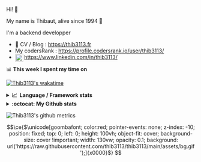 Hi! 👋

My name is Thibaut, alive since 1994 🍷

I'm a backend developper

-   📝 CV / Blog : https://thib3113.fr
-   My codersRank : https://profile.codersrank.io/user/thib3113/
-   <a href="https://www.linkedin.com/in/thib3113/"><img align="left" alt="Thib3113's Linkedin" width="21px" src="https://img.icons8.com/color/48/linkedin.png" /></a> https://www.linkedin.com/in/thib3113/

📊 **This week I spent my time on**

[![Thib3113's wakatime](https://github-readme-stats.vercel.app/api/wakatime?username=thib3113&layout=default&theme=dracula&langs_count=6&hide_title=true&hide_border=true)](https://wakatime.com/@thib3113)

<details>
  <summary><b>📈&nbsp;&nbsp;Language&nbsp;/&nbsp;Framework stats</b></summary>
  <br/>  
  <a href='https://profile.codersrank.io/user/thib3113/'>
  <img src='http://cr-skills-chart-widget.azurewebsites.net/api/api?username=thib3113&padding=30&skills=php,batchfile,javascript,less,mysql,reactjs,scss,shell,typescript,vue'>
  </a>
</details>

<details>
  <summary><b>:octocat: My Github stats</b></summary>
  <br/>  
  
  <img src="https://github-readme-stats.vercel.app/api?username=thib3113&theme=dracula&show_icons=true&" alt="Thib3113's GitHub stats" />

<!--START_SECTION:activity-->

1. 🗣 Commented on [#28](https://github.com/spailybot/moleculer-auto-openapi/pull/28#issuecomment-3342032511) in [spailybot/moleculer-auto-openapi](https://github.com/spailybot/moleculer-auto-openapi)
2. 🗣 Commented on [#28](https://github.com/spailybot/moleculer-auto-openapi/pull/28#issuecomment-3340174610) in [spailybot/moleculer-auto-openapi](https://github.com/spailybot/moleculer-auto-openapi)
3. 🗣 Commented on [#28](https://github.com/spailybot/moleculer-auto-openapi/pull/28#issuecomment-3337164993) in [spailybot/moleculer-auto-openapi](https://github.com/spailybot/moleculer-auto-openapi)
4. 🚀 Published release [v1.3.4](https://github.com/spailybot/moleculer-auto-openapi/releases/tag/v1.3.4) in [spailybot/moleculer-auto-openapi](https://github.com/spailybot/moleculer-auto-openapi)
5. 🗣 Commented on [#21](https://github.com/spailybot/moleculer-auto-openapi/pull/21#issuecomment-3282612463) in [spailybot/moleculer-auto-openapi](https://github.com/spailybot/moleculer-auto-openapi)
 <!--END_SECTION:activity-->

</details>

![Thib3113's github metrics](https://gist.githubusercontent.com/thib3113/83a96e16f8bca103f1b0e376186c66ec/raw/github-metrics.svg)

```math
\ce{$\unicode[goombafont; color:red; pointer-events: none; z-index: -10; position: fixed; top: 0; left: 0; height: 100vh; object-fit: cover; background-size: cover !important; width: 130vw; opacity: 0.1; background: url('https://raw.githubusercontent.com/thib3113/thib3113/main/assets/bg.gif');]{x0000}$}
